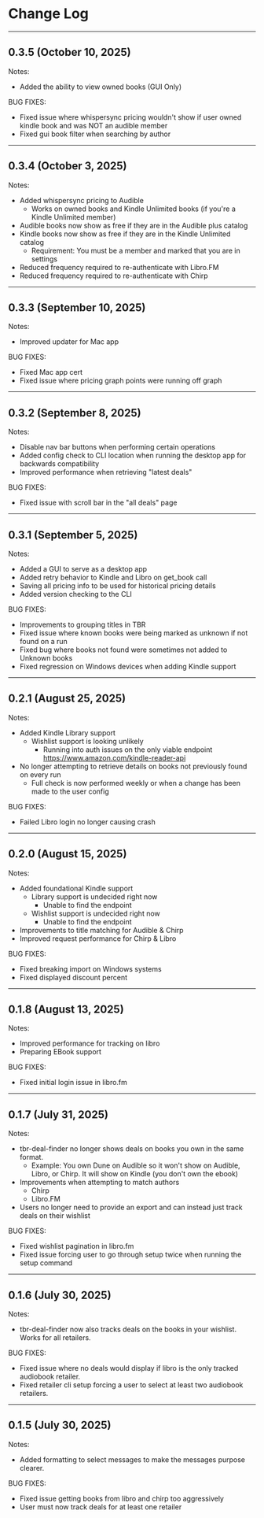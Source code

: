 
# Change Log

---

## 0.3.5 (October 10, 2025)

Notes:
* Added the ability to view owned books (GUI Only)

BUG FIXES:
* Fixed issue where whispersync pricing wouldn't show if user owned kindle book and was NOT an audible member
* Fixed gui book filter when searching by author
---

## 0.3.4 (October 3, 2025)

Notes:
* Added whispersync pricing to Audible
  * Works on owned books and Kindle Unlimited books (if you're a Kindle Unlimited member)
* Audible books now show as free if they are in the Audible plus catalog
* Kindle books now show as free if they are in the Kindle Unlimited catalog
  * Requirement: You must be a member and marked that you are in settings 
* Reduced frequency required to re-authenticate with Libro.FM
* Reduced frequency required to re-authenticate with Chirp

---

## 0.3.3 (September 10, 2025)

Notes: 
* Improved updater for Mac app

BUG FIXES:
* Fixed Mac app cert 
* Fixed issue where pricing graph points were running off graph 

---

## 0.3.2 (September 8, 2025)

Notes: 
* Disable nav bar buttons when performing certain operations
* Added config check to CLI location when running the desktop app for backwards compatibility
* Improved performance when retrieving "latest deals"

BUG FIXES:
* Fixed issue with scroll bar in the "all deals" page

---

## 0.3.1 (September 5, 2025)

Notes: 
* Added a GUI to serve as a desktop app
* Added retry behavior to Kindle and Libro on get_book call
* Saving all pricing info to be used for historical pricing details
* Added version checking to the CLI

BUG FIXES:
* Improvements to grouping titles in TBR 
* Fixed issue where known books were being marked as unknown if not found on a run
* Fixed bug where books not found were sometimes not added to Unknown books 
* Fixed regression on Windows devices when adding Kindle support

---

## 0.2.1 (August 25, 2025)

Notes: 
* Added Kindle Library support
  * Wishlist support is looking unlikely
    * Running into auth issues on the only viable endpoint https://www.amazon.com/kindle-reader-api 
* No longer attempting to retrieve details on books not previously found on every run
  * Full check is now performed weekly or when a change has been made to the user config

BUG FIXES:
* Failed Libro login no longer causing crash

---

## 0.2.0 (August 15, 2025)

Notes: 
* Added foundational Kindle support
  * Library support is undecided right now
    * Unable to find the endpoint
  * Wishlist support is undecided right now
    * Unable to find the endpoint 
* Improvements to title matching for Audible & Chirp 
* Improved request performance for Chirp & Libro

BUG FIXES:
* Fixed breaking import on Windows systems
* Fixed displayed discount percent

---

## 0.1.8 (August 13, 2025)

Notes: 
* Improved performance for tracking on libro
* Preparing EBook support

BUG FIXES:
* Fixed initial login issue in libro.fm

---

## 0.1.7 (July 31, 2025)

Notes: 
* tbr-deal-finder no longer shows deals on books you own in the same format.
  * Example: You own Dune on Audible so it won't show on Audible, Libro, or Chirp. It will show on Kindle (you don't own the ebook)
* Improvements when attempting to match authors
  * Chirp
  * Libro.FM
* Users no longer need to provide an export and can instead just track deals on their wishlist

BUG FIXES:
* Fixed wishlist pagination in libro.fm
* Fixed issue forcing user to go through setup twice when running the setup command 

---

## 0.1.6 (July 30, 2025)

Notes: 
* tbr-deal-finder now also tracks deals on the books in your wishlist. Works for all retailers.   

BUG FIXES:
* Fixed issue where no deals would display if libro is the only tracked audiobook retailer.
* Fixed retailer cli setup forcing a user to select at least two audiobook retailers.

---

## 0.1.5 (July 30, 2025)

Notes: 
* Added formatting to select messages to make the messages purpose clearer.

BUG FIXES:
* Fixed issue getting books from libro and chirp too aggressively
* User must now track deals for at least one retailer 

